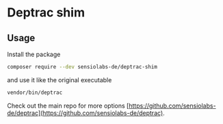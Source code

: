 # Deptrac shim

## Usage

Install the package

```bash
composer require --dev sensiolabs-de/deptrac-shim
```

and use it like the original executable

```bash
vendor/bin/deptrac
```

Check out the main repo for more options [https://github.com/sensiolabs-de/deptrac](https://github.com/sensiolabs-de/deptrac).
